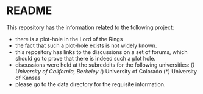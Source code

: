 # README

This repository has the information related to the following project:

- there is a plot-hole in the Lord of the Rings
- the fact that such a plot-hole exists is not widely known.
- this repository has links to the discussions on a set of forums, which
  should go to prove that there is indeed such a plot hole.
- discussions were held at the subreddits for the following universities:
(*) University of California, Berkeley
(*) University of Colorado
(*) University of Kansas
- please go to the data directory for the requisite information.


